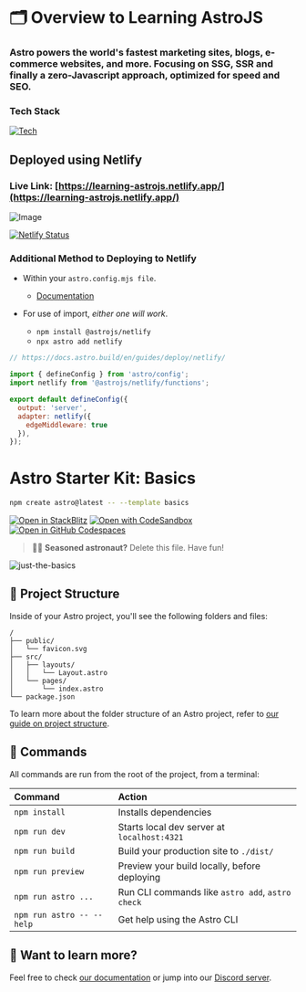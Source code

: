 # 🗂️ Overview to Learning AstroJS

### Astro powers the world's fastest marketing sites, blogs, e-commerce websites, and more. Focusing on SSG, SSR and finally a zero-Javascript approach, optimized for speed and SEO.

### Tech Stack 

[![Tech](https://skillicons.dev/icons?i=html,css,astro,netlify,npm,github)](https://skillicons.dev)

## Deployed using Netlify

### Live Link: [https://learning-astrojs.netlify.app/](https://learning-astrojs.netlify.app/)

![Image](https://github.com/user-attachments/assets/a9720ab1-bb05-431c-b3f4-3e86f1e0cb3c)

[![Netlify Status](https://api.netlify.com/api/v1/badges/554935bd-6672-43b4-a67d-e3882faf0c8c/deploy-status)](https://app.netlify.com/sites/learning-astrojs/deploys)

### Additional Method to Deploying to Netlify

- Within your `astro.config.mjs file`.
    - [Documentation](https://docs.astro.build/en/guides/deploy/netlify/)

- For use of import, _either one will work_.
    - `npm install @astrojs/netlify`
    - `npx astro add netlify`

```js 
// https://docs.astro.build/en/guides/deploy/netlify/

import { defineConfig } from 'astro/config';
import netlify from '@astrojs/netlify/functions';

export default defineConfig({
  output: 'server',
  adapter: netlify({
    edgeMiddleware: true
  }),
});
```
# Astro Starter Kit: Basics

```sh
npm create astro@latest -- --template basics
```

[![Open in StackBlitz](https://developer.stackblitz.com/img/open_in_stackblitz.svg)](https://stackblitz.com/github/withastro/astro/tree/latest/examples/basics)
[![Open with CodeSandbox](https://assets.codesandbox.io/github/button-edit-lime.svg)](https://codesandbox.io/p/sandbox/github/withastro/astro/tree/latest/examples/basics)
[![Open in GitHub Codespaces](https://github.com/codespaces/badge.svg)](https://codespaces.new/withastro/astro?devcontainer_path=.devcontainer/basics/devcontainer.json)

> 🧑‍🚀 **Seasoned astronaut?** Delete this file. Have fun!

![just-the-basics](https://github.com/withastro/astro/assets/2244813/a0a5533c-a856-4198-8470-2d67b1d7c554)

## 🚀 Project Structure

Inside of your Astro project, you'll see the following folders and files:

```text
/
├── public/
│   └── favicon.svg
├── src/
│   ├── layouts/
│   │   └── Layout.astro
│   └── pages/
│       └── index.astro
└── package.json
```

To learn more about the folder structure of an Astro project, refer to [our guide on project structure](https://docs.astro.build/en/basics/project-structure/).

## 🧞 Commands

All commands are run from the root of the project, from a terminal:

| Command                   | Action                                           |
| :------------------------ | :----------------------------------------------- |
| `npm install`             | Installs dependencies                            |
| `npm run dev`             | Starts local dev server at `localhost:4321`      |
| `npm run build`           | Build your production site to `./dist/`          |
| `npm run preview`         | Preview your build locally, before deploying     |
| `npm run astro ...`       | Run CLI commands like `astro add`, `astro check` |
| `npm run astro -- --help` | Get help using the Astro CLI                     |

## 👀 Want to learn more?

Feel free to check [our documentation](https://docs.astro.build) or jump into our [Discord server](https://astro.build/chat).
